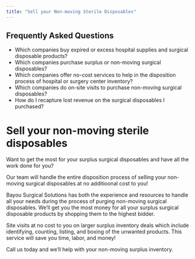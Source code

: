 ```yaml
---
title: "Sell your Non-moving Sterile Disposables"
---
```


<div class="Aside">
  <h2>Frequently Asked Questions</h2>
  <ul>
    <li>Which companies buy expired or excess hospital supplies and surgical disposable products?</li>
    <li>Which companies purchase surplus or non-moving surgical disposables?</li>
    <li>Which companies offer no-cost services to help in the disposition process of hospital or surgery center inventory?</li>
    <li>Which companies do on-site visits to purchase non-moving surgical disposables?</li>
    <li>How do I recapture lost revenue on the surgical disposables I purchased?</li>
  </ul>
</div>

# Sell your non-moving sterile disposables

Want to get the most for your surplus surgical disposables and have all the work done for you?

Our team will handle the entire disposition process of selling your non-moving surgical disposables at no additioonal cost to you!

Bayou Surgical Solutions has both the experience and resources to handle all your needs during the process of purging non-moving surgical disposables. We’ll get you the most money for all your surplus surgical disposable products by shopping them to the highest bidder.

Site visits at no cost to you on larger surplus inventory deals which include identifying, counting, listing, and boxing of the unwanted products. This service will save you time, labor, and money!

Call us today and we’ll help with your non-moving surplus inventory.
